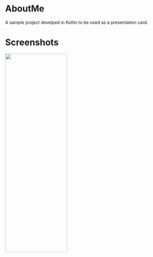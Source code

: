 # AboutMe
A sample project develped in Kotlin to be used as a presentation card. 

# Screenshots


<img src="https://i.imgur.com/wrlsZz1.jpg" data-canonical-src="https://i.imgur.com/wrlsZz1.jpg" width="200" height="640" />
